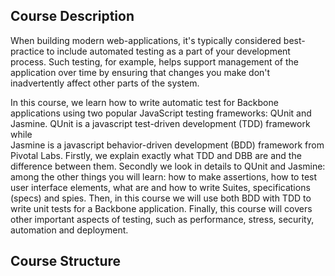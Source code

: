 ## Course Description

When building modern web-applications, 
it's typically considered best-practice to include automated testing as a part of your development process. 
Such testing, for example, helps support management of the application over time by ensuring that changes 
you make don't inadvertently affect other parts of the system.

In this course, we learn how to write automatic test for Backbone applications 
using two popular JavaScript testing frameworks: QUnit and Jasmine. 
QUnit is a javascript test-driven development (TDD) framework while  
Jasmine is a javascript behavior-driven development (BDD) framework from Pivotal Labs.
Firstly, we explain exactly what TDD and DBB are and the difference between them.
Secondly we look in details to QUnit and Jasmine: 
among the other things you will learn: how to make assertions, how to test user interface elements, 
what are and how to write Suites, specifications (specs) and spies.
Then, in this course we will use both BDD with TDD to write unit tests for a Backbone application.
Finally, this course will covers other important aspects of testing, such as performance, stress, security, automation and deployment. 

## Course Structure
